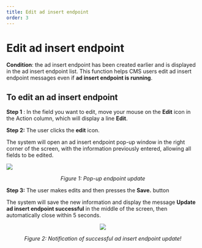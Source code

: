 ```yaml
---
title: Edit ad insert endpoint
order: 3
---
```


# Edit ad insert endpoint

**Condition**: the ad insert endpoint has been created earlier and is displayed in the ad insert endpoint list.
This function helps CMS users edit ad insert endpoint messages even if **ad insert endpoint is running**.

## To edit an ad insert endpoint

**Step 1** :
In the field you want to edit, move your mouse on the **Edit** icon in the Action column, which will display a line **Edit**.

**Step 2:** The user clicks the **edit** icon.

The system will open an ad insert endpoint pop-up window in the right corner of the screen, with the information previously entered, allowing all fields to be edited.

![](/images/dai/pop-up-update-endpoint.png)

<center>

_Figure 1: Pop-up endpoint update_

</center>

**Step 3:** The user makes edits and then presses the **Save.** button

The system will save the new information and display the message **Update ad insert endpoint successful** in the middle of the screen, then automatically close within 5 seconds.

 <center>

![](/images/dai/success-update.png)

_Figure 2: Notification of successful ad insert endpoint update!_

</center>
